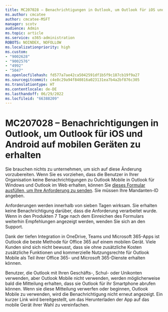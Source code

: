 ```yaml
---
title: MC207028 – Benachrichtigungen in Outlook, um Outlook für iOS und Android auf mobilen Geräten zu erhalten
ms.author: cmcatee
author: cmcatee-MSFT
manager: scotv
audience: Admin
ms.topic: article
ms.service: o365-administration
ROBOTS: NOINDEX, NOFOLLOW
ms.localizationpriority: high
ms.custom:
- "9002628"
- "9002576"
- "4992"
- "5047"
ms.openlocfilehash: fd577a7ae42ca5042591df1b5f9c187cb19f9a27
ms.sourcegitcommit: c4e8c29a94f840816a023131ea7b4a2bf876c305
ms.translationtype: HT
ms.contentlocale: de-DE
ms.lasthandoff: 06/29/2022
ms.locfileid: "66388209"
---
```

# <a name="mc207028---notifications-in-outlook-to-obtain-outlook-for-ios-and-android-on-mobile-devices"></a>MC207028 – Benachrichtigungen in Outlook, um Outlook für iOS und Android auf mobilen Geräten zu erhalten

Sie brauchen nichts zu unternehmen, um sich auf diese Änderung vorzubereiten. Wenn Sie es vorziehen, dass die Benutzer in Ihrer Organisation keine Benachrichtigungen zu Outlook Mobile in Outlook für Windows und Outlook im Web erhalten, können Sie [dieses Formular ausfüllen, um Ihre Anforderung zu senden](https://aka.ms/MC207028). Sie müssen Ihre Mandanten-ID angeben. 

Anforderungen werden innerhalb von sieben Tagen wirksam. Sie erhalten keine Benachrichtigung darüber, dass die Anforderung verarbeitet wurde. Wenn in den Produkten 7 Tage nach dem Einreichen des Formulars weiterhin Empfehlungen angezeigt werden, wenden Sie sich an den Support.

Dank der tiefen Integration in OneDrive, Teams und Microsoft 365-Apps ist Outlook die beste Methode für Office 365 auf einem mobilen Gerät. Viele Kunden sind sich nicht bewusst, dass sie ohne zusätzliche Kosten zusätzliche Funktionen und kommerzielle Nutzungsrechte für Outlook Mobile als Teil ihrer Office 365- und Microsoft 365-Dienste erhalten können.

Benutzer, die Outlook mit Ihren Geschäfts-, Schul- oder Unikonten verwenden, aber Outlook Mobile nicht verwenden, werden möglicherweise bald die Mitteilung erhalten, dass sie Outlook für ihr Smartphone abrufen können. Wenn sie diese Mitteilung verwerfen oder beginnen, Outlook Mobile zu verwenden, wird die Benachrichtigung nicht erneut angezeigt. Ein kurzer Link wird bereitgestellt, um das Herunterladen der App auf das mobile Gerät ihrer Wahl zu vereinfachen.
